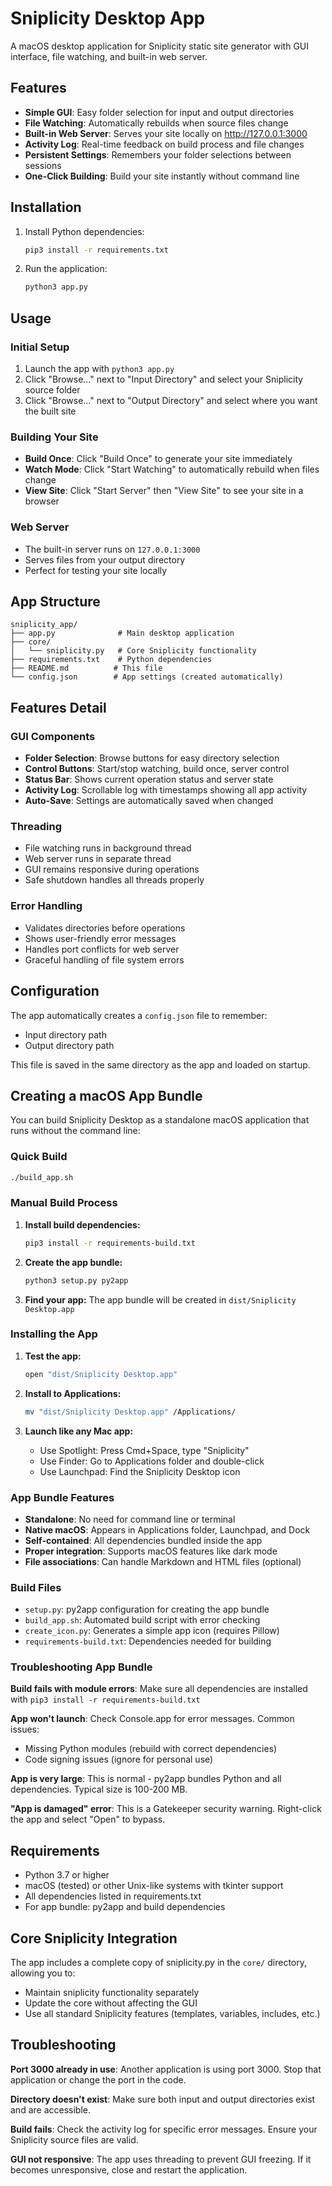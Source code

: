 # Sniplicity Desktop App

A macOS desktop application for Sniplicity static site generator with GUI interface, file watching, and built-in web server.

## Features

- **Simple GUI**: Easy folder selection for input and output directories
- **File Watching**: Automatically rebuilds when source files change
- **Built-in Web Server**: Serves your site locally on http://127.0.0.1:3000
- **Activity Log**: Real-time feedback on build process and file changes
- **Persistent Settings**: Remembers your folder selections between sessions
- **One-Click Building**: Build your site instantly without command line

## Installation

1. Install Python dependencies:
   ```bash
   pip3 install -r requirements.txt
   ```

2. Run the application:
   ```bash
   python3 app.py
   ```

## Usage

### Initial Setup
1. Launch the app with `python3 app.py`
2. Click "Browse..." next to "Input Directory" and select your Sniplicity source folder
3. Click "Browse..." next to "Output Directory" and select where you want the built site

### Building Your Site
- **Build Once**: Click "Build Once" to generate your site immediately
- **Watch Mode**: Click "Start Watching" to automatically rebuild when files change
- **View Site**: Click "Start Server" then "View Site" to see your site in a browser

### Web Server
- The built-in server runs on `127.0.0.1:3000`
- Serves files from your output directory
- Perfect for testing your site locally

## App Structure

```
sniplicity_app/
├── app.py              # Main desktop application
├── core/
│   └── sniplicity.py   # Core Sniplicity functionality
├── requirements.txt    # Python dependencies
├── README.md          # This file
└── config.json        # App settings (created automatically)
```

## Features Detail

### GUI Components
- **Folder Selection**: Browse buttons for easy directory selection
- **Control Buttons**: Start/stop watching, build once, server control
- **Status Bar**: Shows current operation status and server state
- **Activity Log**: Scrollable log with timestamps showing all app activity
- **Auto-Save**: Settings are automatically saved when changed

### Threading
- File watching runs in background thread
- Web server runs in separate thread
- GUI remains responsive during operations
- Safe shutdown handles all threads properly

### Error Handling
- Validates directories before operations
- Shows user-friendly error messages
- Handles port conflicts for web server
- Graceful handling of file system errors

## Configuration

The app automatically creates a `config.json` file to remember:
- Input directory path
- Output directory path

This file is saved in the same directory as the app and loaded on startup.

## Creating a macOS App Bundle

You can build Sniplicity Desktop as a standalone macOS application that runs without the command line:

### Quick Build
```bash
./build_app.sh
```

### Manual Build Process

1. **Install build dependencies:**
   ```bash
   pip3 install -r requirements-build.txt
   ```

2. **Create the app bundle:**
   ```bash
   python3 setup.py py2app
   ```

3. **Find your app:**
   The app bundle will be created in `dist/Sniplicity Desktop.app`

### Installing the App

1. **Test the app:**
   ```bash
   open "dist/Sniplicity Desktop.app"
   ```

2. **Install to Applications:**
   ```bash
   mv "dist/Sniplicity Desktop.app" /Applications/
   ```

3. **Launch like any Mac app:**
   - Use Spotlight: Press Cmd+Space, type "Sniplicity"
   - Use Finder: Go to Applications folder and double-click
   - Use Launchpad: Find the Sniplicity Desktop icon

### App Bundle Features

- **Standalone**: No need for command line or terminal
- **Native macOS**: Appears in Applications folder, Launchpad, and Dock
- **Self-contained**: All dependencies bundled inside the app
- **Proper integration**: Supports macOS features like dark mode
- **File associations**: Can handle Markdown and HTML files (optional)

### Build Files

- `setup.py`: py2app configuration for creating the app bundle
- `build_app.sh`: Automated build script with error checking
- `create_icon.py`: Generates a simple app icon (requires Pillow)
- `requirements-build.txt`: Dependencies needed for building

### Troubleshooting App Bundle

**Build fails with module errors**: Make sure all dependencies are installed with `pip3 install -r requirements-build.txt`

**App won't launch**: Check Console.app for error messages. Common issues:
- Missing Python modules (rebuild with correct dependencies)
- Code signing issues (ignore for personal use)

**App is very large**: This is normal - py2app bundles Python and all dependencies. Typical size is 100-200 MB.

**"App is damaged" error**: This is a Gatekeeper security warning. Right-click the app and select "Open" to bypass.

## Requirements

- Python 3.7 or higher
- macOS (tested) or other Unix-like systems with tkinter support
- All dependencies listed in requirements.txt
- For app bundle: py2app and build dependencies

## Core Sniplicity Integration

The app includes a complete copy of sniplicity.py in the `core/` directory, allowing you to:
- Maintain sniplicity functionality separately
- Update the core without affecting the GUI
- Use all standard Sniplicity features (templates, variables, includes, etc.)

## Troubleshooting

**Port 3000 already in use**: Another application is using port 3000. Stop that application or change the port in the code.

**Directory doesn't exist**: Make sure both input and output directories exist and are accessible.

**Build fails**: Check the activity log for specific error messages. Ensure your Sniplicity source files are valid.

**GUI not responsive**: The app uses threading to prevent GUI freezing. If it becomes unresponsive, close and restart the application.